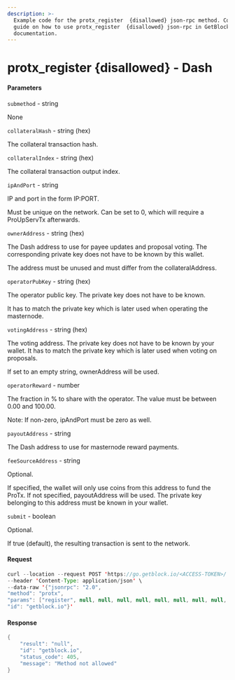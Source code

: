 ```yaml
---
description: >-
  Example code for the protx_register  {disallowed} json-rpc method. Сomplete
  guide on how to use protx_register  {disallowed} json-rpc in GetBlock.io Web3
  documentation.
---
```


# protx\_register {disallowed} - Dash

#### Parameters

`submethod` - string

None

`collateralHash` - string (hex)

The collateral transaction hash.

`collateralIndex` - string (hex)

The collateral transaction output index.

`ipAndPort` - string

IP and port in the form IP:PORT.

Must be unique on the network. Can be set to 0, which will require a ProUpServTx afterwards.

`ownerAddress` - string (hex)

The Dash address to use for payee updates and proposal voting. The corresponding private key does not have to be known by this wallet.

The address must be unused and must differ from the collateralAddress.

`operatorPubKey` - string (hex)

The operator public key. The private key does not have to be known.

It has to match the private key which is later used when operating the masternode.

`votingAddress` - string (hex)

The voting address. The private key does not have to be known by your wallet. It has to match the private key which is later used when voting on proposals.

If set to an empty string, ownerAddress will be used.

`operatorReward` - number

The fraction in % to share with the operator. The value must be between 0.00 and 100.00.

Note: If non-zero, ipAndPort must be zero as well.

`payoutAddress` - string

The Dash address to use for masternode reward payments.

`feeSourceAddress` - string

Optional.

If specified, the wallet will only use coins from this address to fund the ProTx. If not specified, payoutAddress will be used. The private key belonging to this address must be known in your wallet.

`submit` - boolean

Optional.

If true (default), the resulting transaction is sent to the network.

#### Request

```java
curl --location --request POST 'https://go.getblock.io/<ACCESS-TOKEN>/' \
--header 'Content-Type: application/json' \
--data-raw '{"jsonrpc": "2.0",
"method": "protx",
"params": ["register", null, null, null, null, null, null, null, null, null, null],
"id": "getblock.io"}'
```

#### Response

```java
{
    "result": "null",
    "id": "getblock.io",
    "status_code": 405,
    "message": "Method not allowed"
}
```
